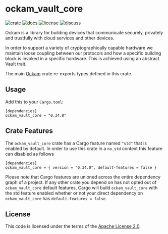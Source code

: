 # ockam_vault_core

[![crate][crate-image]][crate-link]
[![docs][docs-image]][docs-link]
[![license][license-image]][license-link]
[![discuss][discuss-image]][discuss-link]

Ockam is a library for building devices that communicate securely, privately
and trustfully with cloud services and other devices.

In order to support a variety of cryptographically capable hardware we maintain loose coupling between our protocols and how a specific building block is invoked in a specific hardware. This is achieved using an abstract Vault trait.

The main [Ockam][main-ockam-crate-link] crate re-exports types defined in
this crate.

## Usage

Add this to your `Cargo.toml`:

```
[dependencies]
ockam_vault_core = "0.34.0"
```

## Crate Features

The `ockam_vault_core` crate has a Cargo feature named `"std"` that is enabled by
default. In order to use this crate in a `no_std` context this feature can
disabled as follows

```
[dependencies]
ockam_vault_core = { version = "0.34.0", default-features = false }
```

Please note that Cargo features are unioned across the entire dependency
graph of a project. If any other crate you depend on has not opted out of
`ockam_vault_core` default features, Cargo will build `ockam_vault_core` with the std
feature enabled whether or not your direct dependency on `ockam_vault_core`
has `default-features = false`.

## License

This code is licensed under the terms of the [Apache License 2.0][license-link].

[main-ockam-crate-link]: https://crates.io/crates/ockam

[crate-image]: https://img.shields.io/crates/v/ockam_vault_core.svg
[crate-link]: https://crates.io/crates/ockam_vault_core

[docs-image]: https://docs.rs/ockam_vault_core/badge.svg
[docs-link]: https://docs.rs/ockam_vault_core

[license-image]: https://img.shields.io/badge/License-Apache%202.0-green.svg
[license-link]: https://github.com/ockam-network/ockam/blob/HEAD/LICENSE

[discuss-image]: https://img.shields.io/badge/Discuss-Github%20Discussions-ff70b4.svg
[discuss-link]: https://github.com/ockam-network/ockam/discussions
